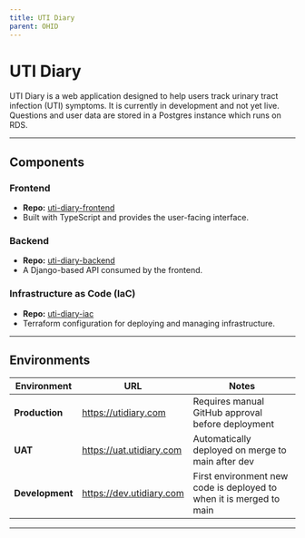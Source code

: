 ```yaml
---
title: UTI Diary
parent: OHID
---
```


# UTI Diary

UTI Diary is a web application designed to help users track urinary tract infection (UTI) symptoms. It is currently in development and not yet live. Questions and user data are stored in a Postgres instance which runs on RDS.

---

## Components

### Frontend

- **Repo:** [uti-diary-frontend](https://github.com/ukhsa-collaboration/uti-diary-frontend)  
- Built with TypeScript and provides the user-facing interface.

### Backend

- **Repo:** [uti-diary-backend](https://github.com/ukhsa-collaboration/uti-diary-backend)  
- A Django-based API consumed by the frontend.

### Infrastructure as Code (IaC)

- **Repo:** [uti-diary-iac](https://github.com/ukhsa-collaboration/uti-diary-iac)  
- Terraform configuration for deploying and managing infrastructure.

---

## Environments

| Environment   | URL                        | Notes                                                   |
|---------------|----------------------------|---------------------------------------------------------|
| **Production** | https://utidiary.com        | Requires manual GitHub approval before deployment       |
| **UAT**     | https://uat.utidiary.com   | Automatically deployed on merge to main after dev                 |
| **Development**     | https://dev.utidiary.com   | First environment new code is deployed to when it is merged to main  |

---